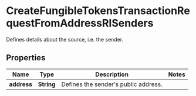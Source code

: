 

# CreateFungibleTokensTransactionRequestFromAddressRISenders

Defines details about the source, i.e. the sender.

## Properties

| Name | Type | Description | Notes |
|------------ | ------------- | ------------- | -------------|
|**address** | **String** | Defines the sender&#39;s public address. |  |



